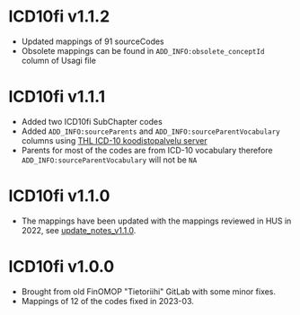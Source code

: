 # ICD10fi v1.1.2

- Updated mappings of 91 sourceCodes
- Obsolete mappings can be found in `ADD_INFO:obsolete_conceptId` column of Usagi file

# ICD10fi v1.1.1

- Added two ICD10fi SubChapter codes
- Added `ADD_INFO:sourceParents` and `ADD_INFO:sourceParentVocabulary` columns using [THL ICD-10 koodistopalvelu server](https://koodistopalvelu.kanta.fi/codeserver/pages/classification-view-page.xhtml?classificationKey=23)
- Parents for most of the codes are from ICD-10 vocabulary therefore `ADD_INFO:sourceParentVocabulary` will not be `NA`

# ICD10fi v1.1.0

- The mappings have been updated with the mappings reviewed in HUS in 2022, see [update_notes_v1.1.0](notes/update_notes_v1.1.0.md).

# ICD10fi v1.0.0

- Brought from old FinOMOP "Tietoriihi" GitLab with some minor fixes.
- Mappings of 12 of the codes fixed in 2023-03.
